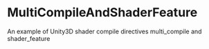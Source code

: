 # MultiCompileAndShaderFeature
An example of Unity3D shader compile directives multi_compile and shader_feature
